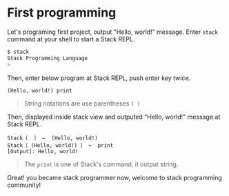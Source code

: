 # First programming

Let's programing first project, output "Hello, world!" message.
Enter `stack` command at your shell to start a Stack REPL.

```bash
$ stack
Stack Programming Language
> 
```

Then, enter below program at Stack REPL, push enter key twice.

```stack
(Hello, world!) print
```

> String notations are use parentheses `( )` 

Then, displayed inside stack view and outputed "Hello, world!" message at Stack REPL.

```stack
Stack〔  〕 ←  (Hello, world!)
Stack〔 (Hello, world!) 〕 ←  print
[Output]: Hello, world!
```

> The `print` is one of Stack's command, it output string.

Great! 
you became stack programmer now, welcome to stack programming community! 